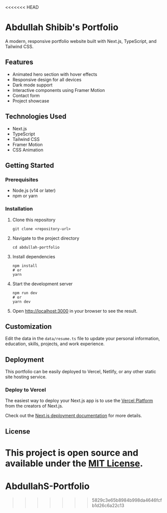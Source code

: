 <<<<<<< HEAD
# Abdullah Shibib's Portfolio

A modern, responsive portfolio website built with Next.js, TypeScript, and Tailwind CSS.

## Features

- Animated hero section with hover effects
- Responsive design for all devices
- Dark mode support
- Interactive components using Framer Motion
- Contact form
- Project showcase

## Technologies Used

- Next.js
- TypeScript
- Tailwind CSS
- Framer Motion
- CSS Animation

## Getting Started

### Prerequisites

- Node.js (v14 or later)
- npm or yarn

### Installation

1. Clone this repository
   ```
   git clone <repository-url>
   ```

2. Navigate to the project directory
   ```
   cd abdullah-portfolio
   ```

3. Install dependencies
   ```
   npm install
   # or
   yarn
   ```

4. Start the development server
   ```
   npm run dev
   # or
   yarn dev
   ```

5. Open [http://localhost:3000](http://localhost:3000) in your browser to see the result.

## Customization

Edit the data in the `data/resume.ts` file to update your personal information, education, skills, projects, and work experience.

## Deployment

This portfolio can be easily deployed to Vercel, Netlify, or any other static site hosting service.

### Deploy to Vercel

The easiest way to deploy your Next.js app is to use the [Vercel Platform](https://vercel.com/new) from the creators of Next.js.

Check out the [Next.js deployment documentation](https://nextjs.org/docs/deployment) for more details.

## License

This project is open source and available under the [MIT License](LICENSE).
=======
# AbdullahS-Portfolio
>>>>>>> 5829c3e65b8984b998da4646fcfb1d26c6a22c13
